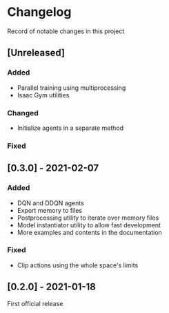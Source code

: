 # Changelog

Record of notable changes in this project

## [Unreleased]

### Added

- Parallel training using multiprocessing
- Isaac Gym utilities

### Changed

- Initialize agents in a separate method

### Fixed

## [0.3.0] - 2021-02-07

### Added

- DQN and DDQN agents
- Export memory to files
- Postprocessing utility to iterate over memory files
- Model instantiator utility to allow fast development
- More examples and contents in the documentation

### Fixed

- Clip actions using the whole space's limits 

## [0.2.0] - 2021-01-18

First official release
